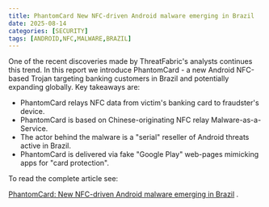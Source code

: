 ```yaml
---
title: PhantomCard New NFC-driven Android malware emerging in Brazil
date: 2025-08-14
categories: [SECURITY]
tags: [ANDROID,NFC,MALWARE,BRAZIL]
---
```


One of the recent discoveries made by ThreatFabric's analysts continues this trend. In this report we introduce PhantomCard - a new Android NFC-based Trojan targeting banking customers in Brazil and potentially expanding globally. Key takeaways are:

- PhantomCard relays NFC data from victim's banking card to fraudster's device.
- PhantomCard is based on Chinese-originating NFC relay Malware-as-a-Service.
- The actor behind the malware is a "serial" reseller of Android threats active in Brazil.
- PhantomCard is delivered via fake "Google Play" web-pages mimicking apps for "card protection".

To read the complete article see:

[PhantomCard: New NFC-driven Android malware emerging in Brazil](https://www.threatfabric.com/blogs/phantomcard-new-nfc-driven-android-malware-emerging-in-brazil) .